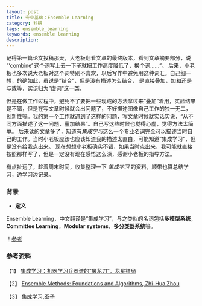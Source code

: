 ```yaml
---
layout: post
title: 专业基础：Ensemble Learning
category: 科研
tags: ensemble_learning
keywords: ensemble learning
description: 
---
```


记得第一篇论文投稿那天，大老板翻看文章的最终版本，看到文章摘要部分，说 “‘combine‘ 这个词写上去一下子就把工作高度降低了，换个词……“。
后来，小老板也多次说大老板对这个词特别不喜欢，以后写作中避免用这种词汇。自己细一想，的确如此，虽说是”结合“，但是没有描述怎么结合，
是直接叠加，加和还是与或等，实该归为”虚词“这一类。

但是在做工作过程中，避免不了要把一些现成的方法拿过来”叠加“着用，实验结果是不错，但是在写文章时候就会出问题了，不好描述图像自己工作的独一无二，
创新性等。我的第一个工作就遇到了这样的问题，写文章时候就实话实说，“从不同方面描述了这一问题，叠加结果”。自己写这些时候也觉得心虚，觉得方法太简单。
后来读的文章多了，知道有*集成学习*这么一个专业名词完全可以描述当时自己的工作。当时小老板应该也应该知道我的描述太直白，可能知道”集成学习“，但是没有给我点出来。
现在想想小老板确实不错，如果当时点出来，我可能就直接按照那样写了，但是一定没有现在感悟这么深，感谢小老板的指导方法。

有点扯远了，趁着周末时间，收集整理一下 *集成学习* 的资料，顺带也算总结学习，边学习边记录。

### 背景

- **定义**

Ensemble Learning，中文翻译是“集成学习”，与之类似的名词包括**多模型系统**，**Committee Learning**，**Modular systems**，**多分类器系统**等。

！[参考](http://img.ptcms.csdn.net/article/201503/02/54f3fd1db7368.jpg)


### 参考资料

【1】 [集成学习：机器学习兵器谱的“屠龙刀”，龙星镖局](http://www.csdn.net/article/2015-03-02/2824069#0-tsina-1-92816-397232819ff9a47a7b7e80a40613cfe1)

【2】 [Ensemble Methods: Foundations and Algorithms, Zhi-Hua Zhou](http://www.amazon.com/Ensemble-Methods-Foundations-Algorithms-Recognition/dp/1439830037)

【3】 [集成学习,丕子](http://www.zhizhihu.com/html/ytag/%E9%9B%86%E6%88%90%E5%AD%A6%E4%B9%A0)